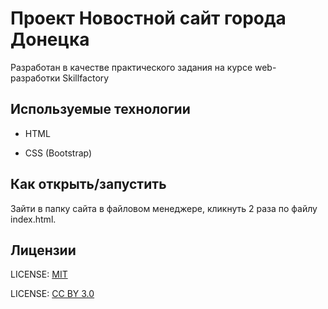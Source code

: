 # Проект Новостной сайт города Донецка

Разработан в качестве практического задания на курсе web-разработки Skillfactory

## Используемые технологии

* HTML

* CSS (Bootstrap)

## Как открыть/запустить

Зайти в папку сайта в файловом менеджере, кликнуть 2 раза по файлу index.html.

## Лицензии

LICENSE: [MIT](./license.md)

LICENSE: [CC BY 3.0](https://creativecommons.org/licenses/by/3.0/)